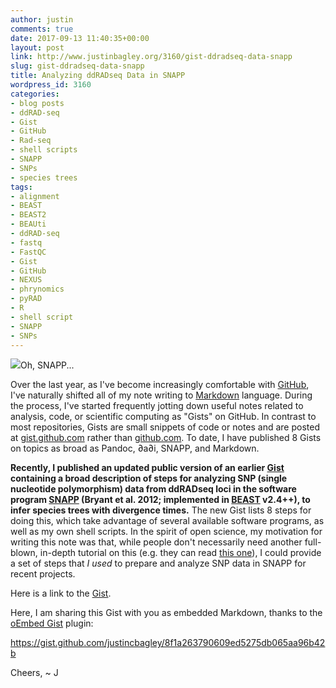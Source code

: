 ```yaml
---
author: justin
comments: true
date: 2017-09-13 11:40:35+00:00
layout: post
link: http://www.justinbagley.org/3160/gist-ddradseq-data-snapp
slug: gist-ddradseq-data-snapp
title: Analyzing ddRADseq Data in SNAPP
wordpress_id: 3160
categories:
- blog posts
- ddRAD-seq
- Gist
- GitHub
- Rad-seq
- shell scripts
- SNAPP
- SNPs
- species trees
tags:
- alignment
- BEAST
- BEAST2
- BEAUti
- ddRAD-seq
- fastq
- FastQC
- Gist
- GitHub
- NEXUS
- phrynomics
- pyRAD
- R
- shell script
- SNAPP
- SNPs
---
```


[![](http://www.justinbagley.org/wp-content/uploads/2017/09/GitHub_Gist_img.png)](https://gist.github.com)Oh, SNAPP...



Over the last year, as I've become increasingly comfortable with [GitHub](https://github.com), I've naturally shifted all of my note writing to [Markdown](https://daringfireball.net/projects/markdown/) language. During the process, I've started frequently jotting down useful notes related to analysis, code, or scientific computing as "Gists" on GitHub. In contrast to most repositories, Gists are small snippets of code or notes and are posted at [gist.github.com](https://gist.github.com) rather than [github.com](https://github.com). To date, I have published 8 Gists on topics as broad as Pandoc, ∂a∂i, SNAPP, and Markdown.

**Recently, I published an updated public version of an earlier [Gist](https://gist.github.com/justincbagley/86b8c28280abc2a71e90bbd652dc9eb1) containing a broad description of steps for analyzing SNP (single nucleotide polymorphism) data from ddRADseq loci in the software program [SNAPP](https://github.com/BEAST2-Dev/SNAPP) (Bryant et al. 2012; implemented in [BEAST](https://www.beast2.org) v2.4++), to infer species trees with divergence times.** The new Gist lists 8 steps for doing this, which take advantage of several available software programs, as well as my own shell scripts. In the spirit of open science, my motivation for writing this note was that, while people don't necessarily need another full-blown, in-depth tutorial on this (e.g. they can read [this one](http://evomicsorg.wpengine.netdna-cdn.com/wp-content/uploads/2016/01/BFDstar-tutorial1.pdf)), I could provide a set of steps that _I used_ to prepare and analyze SNP data in SNAPP for recent projects. 

Here is a link to the [Gist](https://gist.github.com/justincbagley/8f1a263790609ed5275db065aa96b42b).

Here, I am sharing this Gist with you as embedded Markdown, thanks to the [oEmbed Gist](https://github.com/miya0001/oembed-gist) plugin:

https://gist.github.com/justincbagley/8f1a263790609ed5275db065aa96b42b

Cheers, ~ J


